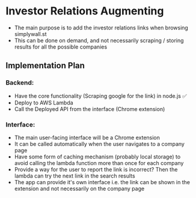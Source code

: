# Investor Relations Augmenting

- The main purpose is to add the investor relations links when browsing simplywall.st
- This can be done on demand, and not necessarily scraping / storing results for all the possible companies

## Implementation Plan

### Backend:

- Have the core functionality (Scraping google for the link) in node.js ✅
- Deploy to AWS Lambda
- Call the Deployed API from the interface (Chrome extension)

### Interface:

- The main user-facing interface will be a Chrome extension
- It can be called automatically when the user navigates to a company page
- Have some form of caching mechanism (probably local storage) to avoid calling the lambda function more than once for each company
- Provide a way for the user to report the link is incorrect? Then the lambda can try the next link in the search results
- The app can provide it's own interface i.e. the link can be shown in the extension and not necessarily on the company page
